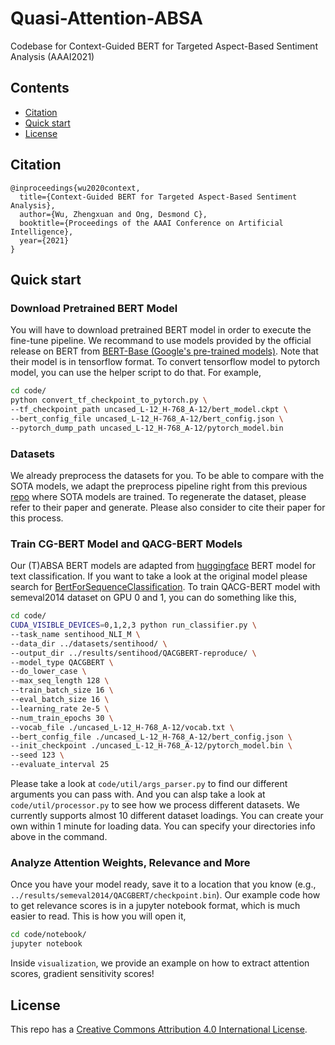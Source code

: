 # Quasi-Attention-ABSA
Codebase for Context-Guided BERT for Targeted Aspect-Based Sentiment Analysis (AAAI2021)

## Contents

* [Citation](#Citation)
* [Quick start](#quick-start)
* [License](#license)

## Citation
```
@inproceedings{wu2020context,
  title={Context-Guided BERT for Targeted Aspect-Based Sentiment Analysis},
  author={Wu, Zhengxuan and Ong, Desmond C},
  booktitle={Proceedings of the AAAI Conference on Artificial Intelligence},
  year={2021}
}
```

## Quick start
### Download Pretrained BERT Model
You will have to download pretrained BERT model in order to execute the fine-tune pipeline. We recommand to use models provided by the official release on BERT from [BERT-Base (Google's pre-trained models)](https://github.com/google-research/bert). Note that their model is in tensorflow format. To convert tensorflow model to pytorch model, you can use the helper script to do that. For example,
```bash
cd code/
python convert_tf_checkpoint_to_pytorch.py \
--tf_checkpoint_path uncased_L-12_H-768_A-12/bert_model.ckpt \
--bert_config_file uncased_L-12_H-768_A-12/bert_config.json \
--pytorch_dump_path uncased_L-12_H-768_A-12/pytorch_model.bin
```

### Datasets
We already preprocess the datasets for you. To be able to compare with the SOTA models,
we adapt the preprocess pipeline right from this previous [repo](https://github.com/HSLCY/ABSA-BERT-pair) where SOTA models are trained. To regenerate the dataset, please refer
to their paper and generate. Please also consider to cite their paper for this process.

### Train CG-BERT Model and QACG-BERT Models
Our (T)ABSA BERT models are adapted from [huggingface](https://github.com/huggingface/transformers) BERT model for text classification. If you want to take a look at the original model please search for [BertForSequenceClassification](https://github.com/huggingface/transformers/blob/master/src/transformers/modeling_bert.py). To train QACG-BERT model with semeval2014 dataset on GPU 0 and 1, you can do something like this,
```bash
cd code/
CUDA_VISIBLE_DEVICES=0,1,2,3 python run_classifier.py \
--task_name sentihood_NLI_M \
--data_dir ../datasets/sentihood/ \
--output_dir ../results/sentihood/QACGBERT-reproduce/ \
--model_type QACGBERT \
--do_lower_case \
--max_seq_length 128 \
--train_batch_size 16 \
--eval_batch_size 16 \
--learning_rate 2e-5 \
--num_train_epochs 30 \
--vocab_file ./uncased_L-12_H-768_A-12/vocab.txt \
--bert_config_file ./uncased_L-12_H-768_A-12/bert_config.json \
--init_checkpoint ./uncased_L-12_H-768_A-12/pytorch_model.bin \
--seed 123 \
--evaluate_interval 25
```
Please take a look at ``code/util/args_parser.py`` to find our different arguments you can pass with. And you can alsp take a look at ``code/util/processor.py`` to see how we process different datasets. We currently supports almost 10 different dataset loadings. You can create your own within 1 minute for loading data. You can specify your directories info above in the command.

### Analyze Attention Weights, Relevance and More
Once you have your model ready, save it to a location that you know (e.g., ``../results/semeval2014/QACGBERT/checkpoint.bin``). Our example code how to get relevance scores is in a jupyter notebook format, which is much easier to read. This is how you will open it,
```bash
cd code/notebook/
jupyter notebook
```
Inside ``visualization``, we provide an example on how to extract attention scores, gradient sensitivity scores!

## License

This repo has a [Creative Commons Attribution 4.0 International License](https://creativecommons.org/licenses/by/4.0/).
